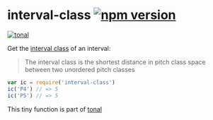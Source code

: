 # interval-class [![npm version](https://img.shields.io/npm/v/interval-class.svg)](https://www.npmjs.com/package/interval-class)

[![tonal](https://img.shields.io/badge/tonal-interval--class-yellow.svg)](https://www.npmjs.com/browse/keyword/tonal)

Get the [interval class](https://en.wikipedia.org/wiki/Interval_class) of an interval:

> The interval class is the shortest distance in pitch class space between two unordered pitch classes

```js
var ic = require('interval-class')
ic('P4') // => 5
ic('P5') // => 5
```

This tiny function is part of [tonal](https://github.com/danigb/tonal)
